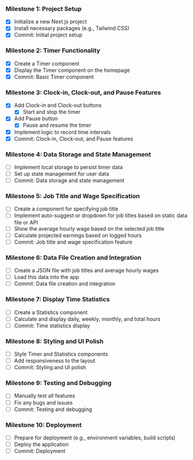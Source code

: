 ### Milestone 1: Project Setup
- [x] Initialize a new Next.js project
- [x] Install necessary packages (e.g., Tailwind CSS)
- [x] Commit: Initial project setup

### Milestone 2: Timer Functionality
- [x] Create a Timer component
- [x] Display the Timer component on the homepage
- [x] Commit: Basic Timer component

### Milestone 3: Clock-in, Clock-out, and Pause Features
- [x] Add Clock-in and Clock-out buttons
  - [x] Start and stop the timer
- [x] Add Pause button
  - [x] Pause and resume the timer
- [x] Implement logic to record time intervals
- [x] Commit: Clock-in, Clock-out, and Pause features

### Milestone 4: Data Storage and State Management
- [ ] Implement local storage to persist timer data
- [ ] Set up state management for user data
- [ ] Commit: Data storage and state management

### Milestone 5: Job Title and Wage Specification
- [ ] Create a component for specifying job title
- [ ] Implement auto-suggest or dropdown for job titles based on static data file or API
- [ ] Show the average hourly wage based on the selected job title
- [ ] Calculate projected earnings based on logged hours
- [ ] Commit: Job title and wage specification feature

### Milestone 6: Data File Creation and Integration
- [ ] Create a JSON file with job titles and average hourly wages
- [ ] Load this data into the app
- [ ] Commit: Data file creation and integration

### Milestone 7: Display Time Statistics
- [ ] Create a Statistics component
- [ ] Calculate and display daily, weekly, monthly, and total hours
- [ ] Commit: Time statistics display

### Milestone 8: Styling and UI Polish
- [ ] Style Timer and Statistics components
- [ ] Add responsiveness to the layout
- [ ] Commit: Styling and UI polish

### Milestone 9: Testing and Debugging
- [ ] Manually test all features
- [ ] Fix any bugs and issues
- [ ] Commit: Testing and debugging

### Milestone 10: Deployment
- [ ] Prepare for deployment (e.g., environment variables, build scripts)
- [ ] Deploy the application
- [ ] Commit: Deployment
